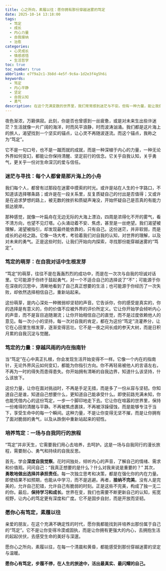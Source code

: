 ```yaml
---
title: 心之所向，素履以往：愿你拥有那份穿越迷雾的笃定
date: 2025-10-14 13:18:00
tags:
  - 笃定
  - 成长
  - 内心力量
  - 自我接纳
  - 治愈
categories:
  - 心灵成长
  - 情感感悟
  - 生活哲学
toc: true
toc_number: true
abbrlink: e7f9a2c1-3b8d-4e5f-9c6a-1d2e3f4g5h6i
keywords:
  - 笃定
  - 内心平静
  - 坚定
  - 自我认知
  - 勇气
description: 在这个充满变数的世界里，我们常常感到迷茫与不安。但有一种力量，能让我们在风雨中依然挺立，在喧嚣中保持清醒，那便是内心的“笃定”。它不是盲目的自信，而是源于对自我深刻的理解和对生命真挚的信任。今天，让我们一起走进这份珍贵的内心力量，感受它如何指引我们穿越迷雾，走向心之所向。
---
```


夜色渐浓，万籁俱寂。此刻，你是否也曾感到一丝疲惫，或是对未来生出些许迷茫？生活就像一片广阔的海洋，时而风平浪静，时而波涛汹涌。我们都是这片海上的旅人，渴望找到一个坚实的锚点，让心灵不再随波逐流。而这个锚点，我称之为“笃定”。

它不是一句口号，也不是一蹴而就的成就，而是一种深植于内心的力量，一种无论外界如何变幻，都能让你保持清醒、坚定前行的信念。它关乎自我认知，关乎勇气，更关乎一份对生命深沉的爱与信任。

### 迷茫与寻找：每个人都曾是那片海上的小舟

我们每个人，都曾有过那段在迷雾中摸索的时光。或许是站在人生的十字路口，不知道该选择哪条路；或许是在一段关系里，反复质疑自己的付出是否值得；又或许是在追求梦想的路上，被无数的挫折和质疑声淹没，开始怀疑自己是否真的有能力抵达彼岸。

那种感觉，就像一叶扁舟在无边无际的大海上漂泊，四周是浓得化不开的雾气，看不清方向，也望不见灯塔。心头涌动着不安、焦虑，甚至是一丝绝望。我们渴望被理解，渴望被指引，却发现最终能依靠的，只有自己。这份迷茫，并非软弱，而是成长的必经之路。它像一场大考，考验着我们对自我的认知，对世界的理解，以及对未来的勇气。正是这些时刻，让我们开始向内探索，寻找那份能穿越迷雾的“笃定”。

### 笃定的萌芽：在自我对话中生根发芽

“笃定”的萌芽，往往不是在轰轰烈烈的成功中，而是在一次次与自我的坦诚对话里。它可能源于你终于鼓起勇气，对一个不适合自己的选择说了“不”；可能源于你在深夜的沉思中，清晰地看到了自己真正想要的生活；也可能源于你经历了一次失败，却依然选择相信自己，重新站起来。

这份萌芽，是内心深处一种微弱却坚韧的声音。它告诉你，你的感受是真实的，你的选择是有意义的，你的价值不应被外界的评价所定义。它让你开始学会倾听内心的声音，而不是盲目追随潮流；让你开始相信自己的直觉，而不是过度依赖他人的意见。每一次小小的坚持，每一次对自我的肯定，都在为这份“笃定”浇灌养分，让它在心田里生根发芽，逐渐变得茁壮。它不是一夜之间长成的参天大树，而是日积月累的自我沉淀与觉醒。

### 笃定的力量：穿越风雨的内在指南针

当“笃定”在心中真正扎根，你会发现生活开始变得不一样。它像一个内在的指南针，无论外界风云如何变幻，都能为你指引方向。你不再轻易被他人的言语左右，不再为一时的得失而患得患失。你开始拥有清晰的自我边界，知道什么该坚持，什么该放下。

这份力量，让你在面对挑战时，不再是手足无措，而是多了一份从容与坚韧。你知道自己是谁，知道自己想要什么，更知道自己能承受什么。即使前路充满未知，你也能凭借内心的这份笃定，一步一个脚印地走下去。它让你在喧嚣的世界里，保持一份难得的清醒与平静。不再被焦虑裹挟，不再被浮躁侵蚀，而是能够专注于当下，享受生命中的每一个瞬间。这种力量，不是让你变得无坚不摧，而是让你拥有了面对脆弱的勇气，以及从跌倒中重新站起来的韧性。

### 培养笃定：一场与自我同行的旅程

“笃定”并非天生，它需要我们用心去培养，去呵护。这是一场与自我同行的漫长旅程，需要耐心、勇气和持续的自我反思。

首先，学会**深度自我觉察**。花时间独处，倾听内心的声音，了解自己的情绪、需求和价值观。问问自己：“我真正想要的是什么？什么对我来说是重要的？” 其次，**勇敢地做出选择并承担责任**。每一次独立思考和决策，都是在强化你的内在力量。即使结果不如预期，也能从中学习，而不是逃避。再者，**接纳不完美**。没有人是完美的，允许自己犯错，允许自己有脆弱的时刻。正是这些不完美，构成了独一无二的你。最后，**保持学习和成长**。世界在变，我们也需要不断更新自己的认知，拓宽视野，让内心的笃定更有深度和广度。它不是固步自封，而是开放而坚韧。

### 愿你心有笃定，素履以往

亲爱的朋友，在这个充满不确定性的时代，愿你我都能找到并培养出那份属于自己的“笃定”。它不是让你变得冷漠或固执，而是让你拥有更强大的内心，去拥抱生活的起起伏伏，去感受生命的美好与深邃。

愿你心之所向，素履以往，在每一个清晨和黄昏，都能感受到那份穿越迷雾的坚定与温暖。

**愿你心有笃定，步履不停，在人生的旅途中，活出最真实、最闪耀的自己。**